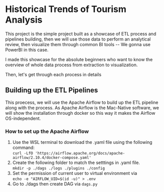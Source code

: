 # Historical Trends of Tourism Analysis
This project is the simple project built as a showcase of ETL process and pipelines building, then we will use those data to perform an analytical review, then visualize them through common BI tools -- We gonna use PowerBI in this case.

I made this showcase for the absolute beginners who want to know the overview of whole data process from extraction to visualization.

Then, let's get through each process in details

## Building up the ETL Pipelines
This proecess, we will use the Apache Airflow to build up the ETL pipeline along with the process.
As Apache Airflow is the Mac-Native software, we will show the installation through docker so this way it makes the Airflow OS-independent.
### How to set up the Apache Airflow
1. Use the WSL terminal to download the .yaml file using the following command:\
```curl -LfO 'https://airflow.apache.org/docs/apache-airflow/2.10.4/docker-compose.yaml'```
2. Create the following folder to match the setttings in .yaml file.\
```mkdir -p ./dags ./logs ./plugins ./config```
3. Set the permission of current user to virtual environment via\
```echo -e "AIRFLOW_UID=$(id -u)" > .env```
4. Go to ./dags then create DAG via ```dags.py```